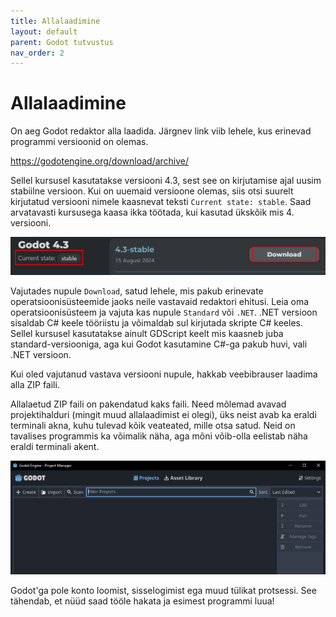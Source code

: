 ```yaml
---
title: Allalaadimine
layout: default
parent: Godot tutvustus
nav_order: 2
---
```


# Allalaadimine

On aeg Godot redaktor alla laadida. Järgnev link viib lehele, kus erinevad programmi versioonid on olemas.

<https://godotengine.org/download/archive/>

Sellel kursusel kasutatakse versiooni 4.3, sest see on kirjutamise ajal uusim stabiilne versioon.
Kui on uuemaid versioone olemas, siis otsi suurelt kirjutatud versiooni nimele kaasnevat teksti `Current state: stable`.
Saad arvatavasti kursusega kaasa ikka töötada, kui kasutad ükskõik mis 4. versiooni.

![Suures tekstis kirjutatud versiooni nimele kaasneb väiksemas tekstis selle seisund](./pildid/allalaadimine/oige-versiooni-leidmine.png)

Vajutades nupule `Download`, satud lehele, mis pakub erinevate operatsioonisüsteemide jaoks neile vastavaid redaktori ehitusi.
Leia oma operatsioonisüsteem ja vajuta kas nupule `Standard` või `.NET`.
.NET versioon sisaldab C# keele tööriistu ja võimaldab sul kirjutada skripte C# keeles.
Sellel kursusel kasutatakse ainult GDScript keelt mis kaasneb juba standard-versiooniga, aga kui Godot kasutamine C#-ga pakub huvi, vali .NET versioon.

Kui oled vajutanud vastava versiooni nupule, hakkab veebibrauser laadima alla ZIP faili.

Allalaetud ZIP faili on pakendatud kaks faili. Need mõlemad avavad projektihalduri (mingit muud allalaadimist ei olegi), üks neist avab ka eraldi terminali akna, kuhu tulevad kõik veateated, mille otsa satud. Neid on tavalises programmis ka võimalik näha, aga mõni võib-olla eelistab näha eraldi terminali akent.

![Projektihaldur](./pildid/allalaadimine/projektihaldur.png)

Godot'ga pole konto loomist, sisselogimist ega muud tülikat protsessi. See tähendab, et nüüd saad tööle hakata ja esimest programmi luua!